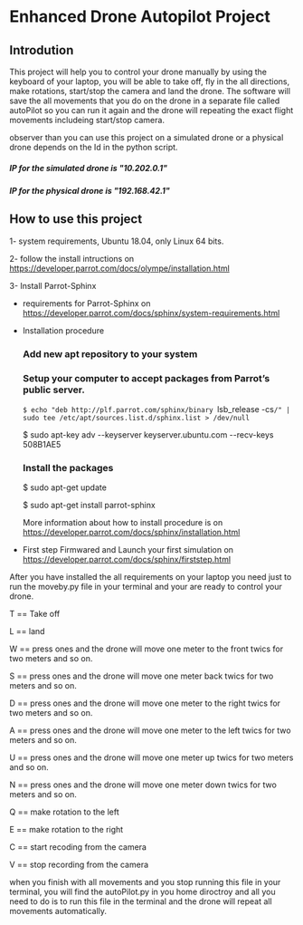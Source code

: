 
# Enhanced Drone Autopilot Project

## Introdution 
This project will help you to control your drone manually by using the keyboard of your laptop, 
you will be able to take off, fly in the all directions, make rotations, start/stop the camera and land the drone. 
The software will save the all movements that you do on the drone in a separate file called autoPilot so you can run it again
and the drone will repeating the exact flight movements includeing start/stop camera.   

observer than you can use this project on a simulated drone or a physical drone depends on the Id in the python script.   
##### IP for the simulated drone is "10.202.0.1"   
##### IP for the physical drone is "192.168.42.1"   


## How to use this project

1- system requirements, Ubuntu 18.04, only Linux 64 bits.   

2- follow the install intructions on https://developer.parrot.com/docs/olympe/installation.html   

3- Install Parrot-Sphinx   

- requirements for Parrot-Sphinx on https://developer.parrot.com/docs/sphinx/system-requirements.html   
   
- Installation procedure   

  ### Add new apt repository to your system   

  ### Setup your computer to accept packages from Parrot’s public server.   
  
    
  
  `$ echo "deb http://plf.parrot.com/sphinx/binary `lsb_release -cs`/" | sudo tee /etc/apt/sources.list.d/sphinx.list > /dev/null`
  
  $ sudo apt-key adv --keyserver keyserver.ubuntu.com --recv-keys 508B1AE5   
  
  ### Install the packages   
  
  $ sudo apt-get update   
  
  $ sudo apt-get install parrot-sphinx    
  
  More information about how to install procedure is on https://developer.parrot.com/docs/sphinx/installation.html   
  
- First step Firmwared and Launch your first simulation on https://developer.parrot.com/docs/sphinx/firststep.html   

After you have installed the all requirements on your laptop you need just to run the moveby.py file in your terminal and your are ready 
to control your drone.   

T == Take off   

L == land   

W == press ones and the drone will move one meter to the front twics for two meters and so on.        

S == press ones and the drone will move one meter back twics for two meters and so on.       

D == press ones and the drone will move one meter to the right twics for two meters and so on.   

A == press ones and the drone will move one meter to the left twics for two meters and so on.     

U == press ones and the drone will move one meter up twics for two meters and so on.    

N == press ones and the drone will move one meter down twics for two meters and so on.    

Q == make rotation to the left    

E == make rotation to the right   

C == start recoding from the camera    

V == stop recording from the camera   

when you finish with all movements and you stop running this file in your terminal, you will find the autoPilot.py in you home diroctroy and all you need to do is to run this file in the terminal and the drone will repeat all movements automatically. 
